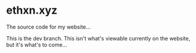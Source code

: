 # ethxn.xyz
The source code for my website...

This is the dev branch. This isn't what's viewable currently on the website, but it's what's to come...
